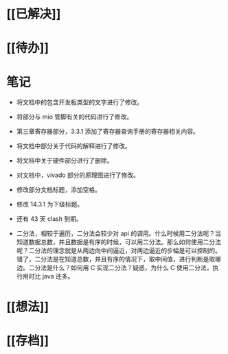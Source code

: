 # [[已解决]]

# [[待办]]

# 笔记
- 将文档中的包含开发板类型的文字进行了修改。
- 将部分与 mio 管脚有关的代码进行了修改。
- 第三章寄存器部分，3.3.1 添加了寄存器查询手册的寄存器相关内容。
- 将文档中部分关于代码的解释进行了修改。
- 将文档中关于硬件部分进行了删除。
- 对文档中，vivado 部分的原理图进行了修改。
- 修改部分文档标题，添加空格。
- 修改 14.3.1 为下级标题。


- 还有 43 天 clash 到期。
- 二分法，相较于遍历，二分法会较少对 api 的调用。什么时候用二分法呢？当知道数据总数，并且数据是有序的时候，可以用二分法。那么如何使用二分法呢？二分法的理念就是从两边向中间逼近，对两边逼近的步幅是可以控制的。错了，二分法是在知道总数，并且有序的情况下，取中间值，进行判断是取哪边。二分法是什么？如何用 C 实现二分法？疑惑，为什么 C 使用二分法，执行用时比 java 还多。

# [[想法]]

# [[存档]]